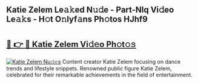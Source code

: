 ## Katie Zelem Le𝚊𝚔ed N𝚞𝚍e - Part-Nlq Vi𝚍eo Le𝚊𝚔s - H𝚘t O𝚗lyf𝚊ns Ph𝚘tos HJhf9

# <h2><a href="http://hf55wn.feru.top/?c=Katie+Zelem">🔗 👉 🔴 Katie Zelem Vi𝚍𝚎o Ph𝚘t𝚘𝚜</a></h2>

[![Katie Zelem Nu𝚍𝚎s](https://i.imgur.com/0TWrTi3.gif)](http://hf55wn.feru.top/?c=Katie+Zelem)
Content creator Katie Zelem focusing on dance trends and lifestyle snippets. Renowned public figure Katie Zelem, celebrated for their remarkable achievements in the field of entertainment. 

